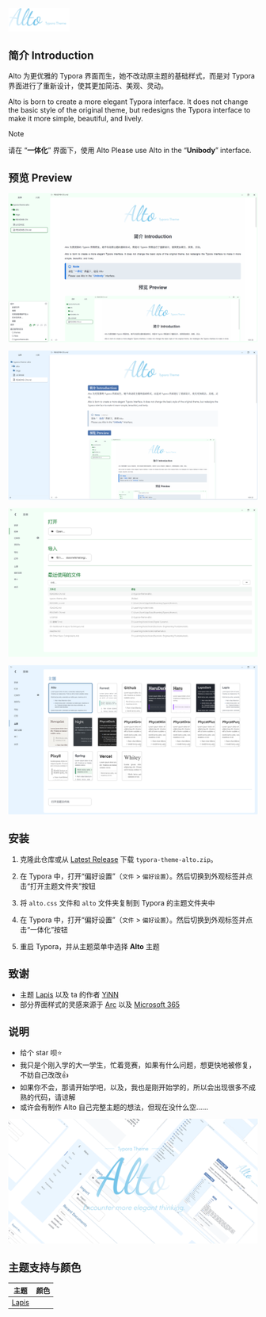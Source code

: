 <img src=".\imgs\Logo.png" style="zoom:12%;" alt="Typora Theme Alto"/>

## 简介 Introduction

Alto 为更优雅的 Typora 界面而生，她不改动原主题的基础样式，而是对 Typora 界面进行了重新设计，使其更加简洁、美观、灵动。

Alto is born to create a more elegant Typora interface. It does not change the basic style of the original theme, but redesigns the Typora interface to make it more simple, beautiful, and lively.

> [!NOTE]
> 请在 “**一体化**” 界面下，使用 Alto
> Please use Alto in the “**Unibody**” interface.

## 预览 Preview

![Alto on Spring theme](./imgs/Preview1.png)

![Alto on Lapis theme](./imgs/Preview2.png)

![](./imgs/Preview3.png)

![](./imgs/Preview4.png)

## 安装

1. 克隆此仓库或从 [Latest Release](https://github.com/Seeridia/typora-theme-alto/releases/latest) 下载 `typora-theme-alto.zip`。

2. 在 Typora 中，打开“偏好设置”（`文件` > `偏好设置`）。然后切换到外观标签并点击“打开主题文件夹”按钮

3. 将 `alto.css` 文件和 `alto` 文件夹复制到 Typora 的主题文件夹中

4. 在 Typora 中，打开“偏好设置”（`文件` > `偏好设置`）。然后切换到外观标签并点击“一体化”按钮

5. 重启 Typora，并从主题菜单中选择 **Alto** 主题

## 致谢

- 主题 [Lapis](https://github.com/YiNNx/typora-theme-lapis) 以及 ta 的作者 [YiNN](https://github.com/YiNNx) 
- 部分界面样式的灵感来源于 [Arc](https://arc.net/) 以及 [Microsoft 365](https://www.microsoft.com/microsoft-365)

## 说明

- 给个 star 呗⭐
- 我只是个刚入学的大一学生，忙着竞赛，如果有什么问题，想更快地被修复，不妨自己改改👍
- 如果你不会，那请开始学吧，以及，我也是刚开始学的，所以会出现很多不成熟的代码，请谅解
- 或许会有制作 Alto 自己完整主题的想法，但现在没什么空……

![](./imgs/Header.png)

## 主题支持与颜色

| 主题 | 颜色 |
| --- | --- |
| [Lapis](https://github.com/YiNNx/typora-theme-lapis) | 